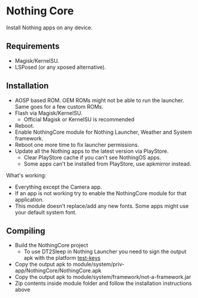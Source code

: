 # Nothing Core

Install Nothing apps on any device.

## Requirements

- Magisk/KernelSU.
- LSPosed (or any xposed alternative).

## Installation

- AOSP based ROM. OEM ROMs might not be able to run the launcher. Same goes for a few custom ROMs.
- Flash via Magisk/KernelSU.
   - Official Magisk or KernelSU is recommended
- Reboot.
- Enable NothingCore module for Nothing Launcher, Weather and System framework.
- Reboot one more time to fix launcher permissions.
- Update all the Nothing apps to the latest version via PlayStore.
  - Clear PlayStore cache if you can't see NothingOS apps.
  - Some apps can't be installed from PlayStore, use apkmirror instead.

What's working:
- Everything except the Camera app.
- If an app is not working try to enable the NothingCore module for that application.
- This module doesn't replace/add any new fonts. Some apps might use your default system font.

## Compiling

- Build the NothingCore project
  - To use DT2Sleep in Nothing Launcher you need to sign the output apk with the platform [test-keys](https://stackoverflow.com/questions/37586255/signing-my-android-application-as-system-app)
- Copy the output apk to module/system/priv-app/NothingCore/NothingCore.apk
- Copy the output apk to module/system/framework/not-a-framework.jar
- Zip contents inside module folder and follow the installation instructions above
